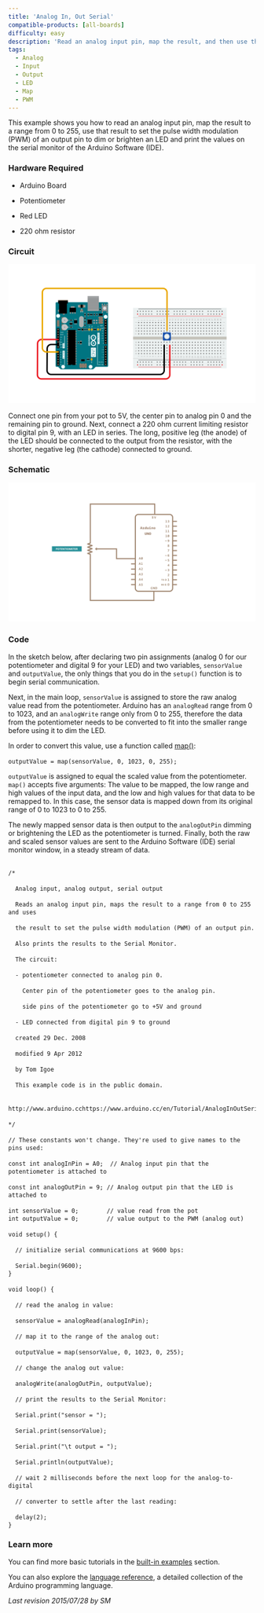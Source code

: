 ```yaml
---
title: 'Analog In, Out Serial'
compatible-products: [all-boards]
difficulty: easy
description: 'Read an analog input pin, map the result, and then use that data to dim or brighten an LED.'
tags: 
  - Analog
  - Input
  - Output
  - LED
  - Map
  - PWM
---
```


This example shows you how to read an analog input pin, map the result to a range from 0 to 255, use that result to set the pulse width modulation (PWM) of an output pin to dim or brighten an LED and print the values on the serial monitor of the Arduino Software (IDE).

### Hardware Required

- Arduino Board

- Potentiometer

- Red LED

- 220 ohm resistor

### Circuit

![](assets/circuit.png)


Connect one pin from your pot to 5V, the center pin to analog pin 0 and the remaining pin to ground. Next, connect a 220 ohm current limiting resistor to digital pin 9, with an LED in series. The long, positive leg (the anode) of the LED should be connected to the output from the resistor, with the shorter, negative leg (the cathode) connected to ground.

### Schematic

![](assets/schematic.png)

### Code

In the sketch below, after declaring two pin assignments (analog 0 for our potentiometer and digital 9 for your LED)  and two variables, `sensorValue` and `outputValue`,  the only things that you do in the `setup()` function is to begin serial communication.

Next, in the main loop, `sensorValue` is assigned to store the raw analog value read from the potentiometer. Arduino has an `analogRead` range from 0 to 1023, and an `analogWrite` range only from 0 to 255, therefore the data from the potentiometer needs to be converted to fit into the smaller range before using it to dim the LED.

In order to convert this value, use a function called [map()](https://www.arduino.cc/en/Reference/Map):

`outputValue = map(sensorValue, 0, 1023, 0, 255);`

`outputValue` is assigned to equal the scaled value from the potentiometer. `map()` accepts five arguments: The value to be mapped, the low range and high values of the input data, and the low and high values for that data to be remapped to. In this case, the sensor data is mapped down from its original range of 0 to 1023 to 0 to 255.

The newly mapped sensor data is then output to the `analogOutPin` dimming or brightening the LED as the potentiometer is turned. Finally, both the raw and scaled sensor values are sent to the Arduino Software (IDE) serial monitor window, in a steady stream of data.

```arduino

/*

  Analog input, analog output, serial output

  Reads an analog input pin, maps the result to a range from 0 to 255 and uses

  the result to set the pulse width modulation (PWM) of an output pin.

  Also prints the results to the Serial Monitor.

  The circuit:

  - potentiometer connected to analog pin 0.

    Center pin of the potentiometer goes to the analog pin.

    side pins of the potentiometer go to +5V and ground

  - LED connected from digital pin 9 to ground

  created 29 Dec. 2008

  modified 9 Apr 2012

  by Tom Igoe

  This example code is in the public domain.

  http://www.arduino.cchttps://www.arduino.cc/en/Tutorial/AnalogInOutSerial

*/

// These constants won't change. They're used to give names to the pins used:

const int analogInPin = A0;  // Analog input pin that the potentiometer is attached to

const int analogOutPin = 9; // Analog output pin that the LED is attached to

int sensorValue = 0;        // value read from the pot
int outputValue = 0;        // value output to the PWM (analog out)

void setup() {

  // initialize serial communications at 9600 bps:

  Serial.begin(9600);
}

void loop() {

  // read the analog in value:

  sensorValue = analogRead(analogInPin);

  // map it to the range of the analog out:

  outputValue = map(sensorValue, 0, 1023, 0, 255);

  // change the analog out value:

  analogWrite(analogOutPin, outputValue);

  // print the results to the Serial Monitor:

  Serial.print("sensor = ");

  Serial.print(sensorValue);

  Serial.print("\t output = ");

  Serial.println(outputValue);

  // wait 2 milliseconds before the next loop for the analog-to-digital

  // converter to settle after the last reading:

  delay(2);
}
```

### Learn more

You can find more basic tutorials in the [built-in examples](/built-in-examples) section.

You can also explore the [language reference](https://www.arduino.cc/reference/en/), a detailed collection of the Arduino programming language.

*Last revision 2015/07/28 by SM*